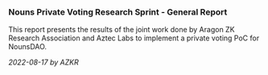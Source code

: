 ### Nouns Private Voting Research Sprint - General Report

This report presents the results of the joint work done by Aragon ZK Research Association and Aztec Labs to implement a private voting PoC for NounsDAO.

*2022-08-17 by AZKR*

